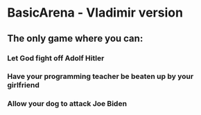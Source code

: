 # BasicArena - Vladimir version
<h2>The only game where you can:</h2>
<h3>Let God fight off Adolf Hitler</h3>
<h3>Have your programming teacher be beaten up by your girlfriend</h3>
<h3>Allow your dog to attack Joe Biden</h3>